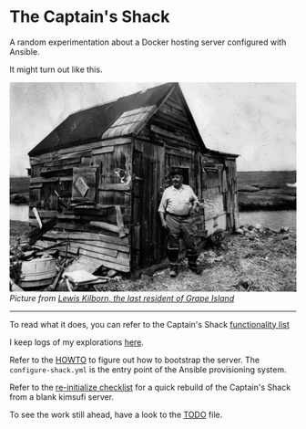 # The Captain's Shack

A random experimentation about a Docker hosting server configured with Ansible.

It might turn out like this.

![Captain's shack](misc/lew_kilborn_shack.jpg)
_Picture from [Lewis Kilborn, the last resident of Grape Island](https://ipswich.wordpress.com/2014/09/15/lewis-kilborn-last-man-on-grape-island/)_



----

To read what it does, you can refer to the Captain's Shack [functionality list](documentation/the-captains-shack_functionalities.adoc)

I keep logs of my explorations [here](captains-logs/overview.md).

Refer to the [HOWTO](documentation/HOWTO.adoc) to figure out how to bootstrap the server. The `configure-shack.yml` is the entry point of the Ansible
provisioning system.

Refer to the [re-initialize checklist](documentation/init_the-captains-shack.md) for a quick rebuild of the Captain's Shack from 
a blank kimsufi server.

To see the work still ahead, have a look to the [TODO](TODO.md) file.